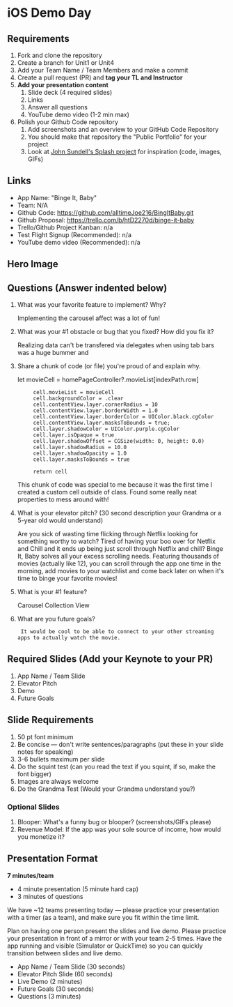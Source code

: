 # iOS Demo Day

## Requirements

1. Fork and clone the repository
2. Create a branch for Unit1 or Unit4
3. Add your Team Name / Team Members and make a commit
4. Create a pull request (PR) and **tag your TL and Instructor**
5. **Add your presentation content**
    1. Slide deck (4 required slides)
    2. Links
    3. Answer all questions 
    4. YouTube demo video (1-2 min max)
6. Polish your Github Code repository
    1. Add screenshots and an overview to your GitHub Code Repository
    2. You should make that repository the "Public Portfolio" for your project
    3. Look at [John Sundell's Splash project](https://github.com/JohnSundell/Splash) for inspiration (code, images, GIFs)


## Links

* App Name: "Binge It, Baby"
* Team: N/A
* Github Code: https://github.com/alltimeJoe216/BingItBaby.git
* Github Proposal: https://trello.com/b/htD2270d/binge-it-baby
* Trello/Github Project Kanban: n/a
* Test Flight Signup (Recommended): n/a
* YouTube demo video (Recommended): n/a

## Hero Image



## Questions (Answer indented below)

1. What was your favorite feature to implement? Why?

    Implementing the carousel affect was a lot of fun! 

2. What was your #1 obstacle or bug that you fixed? How did you fix it?

    Realizing data can't be transfered via delegates when using tab bars was a huge bummer and 
  
3. Share a chunk of code (or file) you're proud of and explain why.

      let movieCell = homePageController?.movieList[indexPath.row]
           
            cell.movieList = movieCell
            cell.backgroundColor = .clear
            cell.contentView.layer.cornerRadius = 10
            cell.contentView.layer.borderWidth = 1.0
            cell.contentView.layer.borderColor = UIColor.black.cgColor
            cell.contentView.layer.masksToBounds = true;
            cell.layer.shadowColor = UIColor.purple.cgColor
            cell.layer.isOpaque = true
            cell.layer.shadowOffset = CGSize(width: 0, height: 0.0)
            cell.layer.shadowRadius = 10.0
            cell.layer.shadowOpacity = 1.0
            cell.layer.masksToBounds = true

            return cell
            
     This chunk of code was special to me because it was the first time I created a custom cell outside of class. Found some really neat properties to mess around with!
  
4. What is your elevator pitch? (30 second description your Grandma or a 5-year old would understand)

    Are you sick of wasting time flicking through Netflix looking for something worthy to watch? Tired of having your boo over for Netflix and Chill and it ends up being just scroll through Netflix and chill? Binge It, Baby solves all your excess scrolling needs. Featuring thousands of movies (actually like 12), you can scroll through the app one time in the morning, add movies to your watchlist and come back later on when it's time to binge your favorite movies! 
  
5. What is your #1 feature?

    Carousel Collection View
  
6. What are you future goals?

        It would be cool to be able to connect to your other streaming apps to actually watch the movie. 

## Required Slides (Add your Keynote to your PR)

1. App Name / Team Slide
2. Elevator Pitch
3. Demo
4. Future Goals

## Slide Requirements

1. 50 pt font minimum
2. Be concise — don't write sentences/paragraphs (put these in your slide notes for speaking)
3. 3-6 bullets maximum per slide
4. Do the squint test (can you read the text if you squint, if so, make the font bigger)
6. Images are always welcome
7. Do the Grandma Test (Would your Grandma understand you?)

### Optional Slides

1. Blooper: What's a funny bug or blooper? (screenshots/GIFs please)
2. Revenue Model: If the app was your sole source of income, how would you monetize it?

## Presentation Format

**7 minutes/team**

* 4 minute presentation (5 minute hard cap)
* 3 minutes of questions

We have ~12 teams presenting today — please practice your presentation with a timer (as a team), and make sure you fit within the time limit.

Plan on having one person present the slides and live demo. Please practice your presentation in front of a mirror or with your team 2-5 times. Have the app running and visible (Simulator or QuickTime) so you can quickly transition between slides and live demo.

* App Name / Team Slide (30 seconds)
* Elevator Pitch Slide (60 seconds)
* Live Demo (2 minutes)
* Future Goals (30 seconds)
* Questions (3 minutes)
